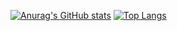 [![Anurag's GitHub stats](https://github-readme-stats.vercel.app/api?username=mehmetalikenger&show_icons=true&theme=gotham)](https://github.com/anuraghazra/github-readme-stats)
[![Top Langs](https://github-readme-stats.vercel.app/api/top-langs/?username=mehmetalikenger&theme=gotham)](https://github.com/anuraghazra/github-readme-stats)

